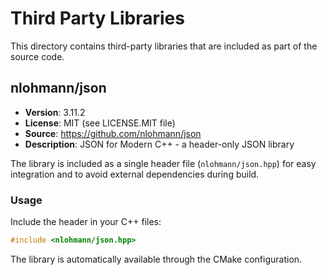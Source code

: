 # Third Party Libraries

This directory contains third-party libraries that are included as part of the source code.

## nlohmann/json

- **Version**: 3.11.2
- **License**: MIT (see LICENSE.MIT file)
- **Source**: https://github.com/nlohmann/json
- **Description**: JSON for Modern C++ - a header-only JSON library

The library is included as a single header file (`nlohmann/json.hpp`) for easy integration and to avoid external dependencies during build.

### Usage

Include the header in your C++ files:
```cpp
#include <nlohmann/json.hpp>
```

The library is automatically available through the CMake configuration.